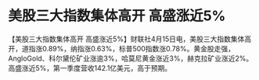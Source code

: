 # 美股三大指数集体高开 高盛涨近5%

【美股三大指数集体高开
高盛涨近5%】财联社4月15日电，美股三大指数集体高开，道指涨0.89%，纳指涨0.63%，标普500指数涨0.78%。黄金股走强，AngloGold、科尔黛伦矿业涨逾3%，哈莫尼黄金涨近3%，赫克拉矿业涨近2%。高盛涨近5%，第一季度营收142.1亿美元，高于预期。

